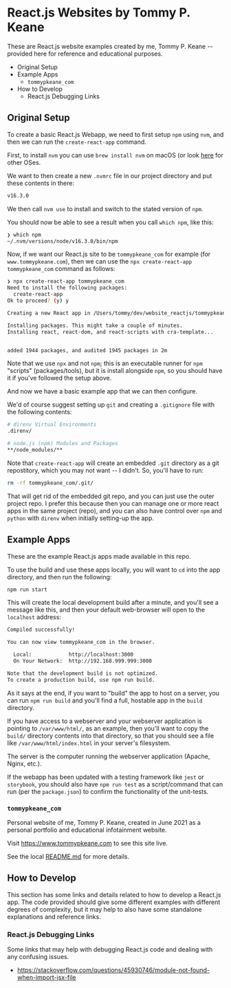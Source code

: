# React.js Websites by Tommy P. Keane

These are React.js website examples created by me, Tommy P. Keane -- provided here for reference and educational purposes.

<!-- MarkdownTOC -->

- Original Setup
- Example Apps
  - `tommypkeane_com`
- How to Develop
  - React.js Debugging Links

<!-- /MarkdownTOC -->

## Original Setup

To create a basic React.js Webapp, we need to first setup `npm` using `nvm`, and then we can run the `create-react-app` command.

First, to install `nvm` you can use `brew install nvm` on macOS (or look [here](https://github.com/nvm-sh/nvm) for other OSes.

We want to then create a  new `.nvmrc` file in our project directory and put these contents in there:

```bash
v16.3.0
```

We then call `nvm use` to install and switch to the stated version of `npm`.

You should now be able to see a result when you call `which npm`, like this:

```bash
❯ which npm
~/.nvm/versions/node/v16.3.0/bin/npm
```

Now, if we want our React.js site to be `tommypkeane_com` for example (for `www.tommypkeane.com`), then we can use the `npx create-react-app tommypkeane_com` command as follows:

```bash
❯ npx create-react-app tommypkeane_com
Need to install the following packages:
  create-react-app
Ok to proceed? (y) y

Creating a new React app in /Users/tommy/dev/website_reactjs/tommypkeane_com.

Installing packages. This might take a couple of minutes.
Installing react, react-dom, and react-scripts with cra-template...


added 1944 packages, and audited 1945 packages in 2m
```

Note that we use `npx` and not `npm`; this is an executable runner for `npm` "scripts" (packages/tools), but it is install alongside `npm`, so you should have it if you've followed the setup above.

And now we have a basic example app that we can then configure.

We'd of course suggest setting up `git` and creating a  `.gitignore` file with the following contents:

```bash
# direnv Virtual Environments
.direnv/

# node.js (npm) Modules and Packages
**/node_modules/**
```

Note that `create-react-app` will create an embedded `.git` directory as a git repostitory, which you may not want -- I didn't. So, you'll have to run:

```bash
rm -rf tommypkeane_com/.git/
```

That will get rid of the embedded git repo, and you can just use the outer project repo. I prefer this because then you can manage one or more react apps in the same project (repo), and you can also have control over `npm` and `python` with `direnv` when initially setting-up the app.

## Example Apps

These are the example React.js apps made available in this repo.

To use the build and use these apps locally, you will want to `cd` into the app directory, and then run the following:

```bash
npm run start
```

This will create the local development build after a minute, and you'll see a message like this, and then your default web-browser will open to the `localhost` address:

```bash
Compiled successfully!

You can now view tommypkeane_com in the browser.

  Local:            http://localhost:3000
  On Your Network:  http://192.168.999.999:3000

Note that the development build is not optimized.
To create a production build, use npm run build.
```

As it says at the end, if you want to "build" the app to host on a server, you can run `npm run build` and you'll find a full, hostable app in the `build` directory.

If you have access to a webserver and your webserver application is pointing to `/var/www/html/`, as an example, then you'll want to copy the `build/` directory contents into that directory, so that you should see a file like `/var/www/html/index.html` in your server's filesystem.

The server is the computer running the webserver application (Apache, Nginx, etc.).

If the webapp has been updated with a testing framework like `jest` or `storybook`, you should also have `npm run test` as a script/command that can run (per the `package.json`) to confirm the functionality of the unit-tests.

### `tommypkeane_com`

Personal website of me, Tommy P. Keane, created in June 2021 as a personal portfolio and educational infotainment website.

Visit https://www.tommypkeane.com to see this site live.

See the local [README.md](./tommypkeane_com/README.md) for more details.

## How to Develop

This section has some links and details related to how to develop a React.js app. The code provided should give some different examples with different degrees of complexity, but it may help to also have some standalone explanations and reference links.

### React.js Debugging Links

Some links that may help with debugging React.js code and dealing with any confusing issues.

- https://stackoverflow.com/questions/45930746/module-not-found-when-import-jsx-file
